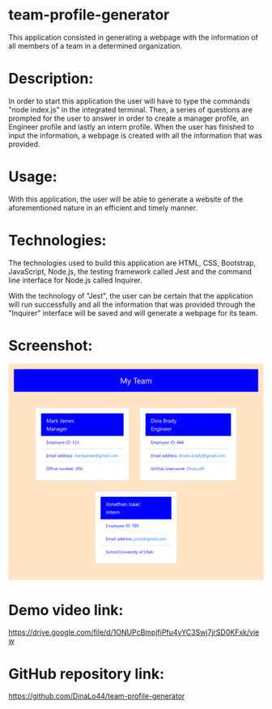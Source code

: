 # team-profile-generator

This application consisted in generating a webpage with the information of all members of a team in a determined organization.

# Description:
In order to start this application the user will have to type the commands "node index.js" in the integrated terminal. Then, a series of questions are prompted for the user to answer in order to create a manager profile, an Engineer profile and lastly an intern profile. When the user has finished to input the information, a webpage is created with all the information that was provided.

# Usage:
With this application, the user will be able to generate a website of the aforementioned nature in an efficient and timely manner.

# Technologies:
The technologies used to build this application are HTML, CSS, Bootstrap, JavaScript, Node.js, the testing framework called Jest and the command line interface for Node.js called Inquirer.

With the technology of "Jest", the user can be certain that the application will run successfully and all the information that was provided through the "Inquirer" interface will be saved and will generate a webpage for its team.

# Screenshot:
![sample-html.png](https://github.com/DinaLo44/team-profile-generator/blob/main/screenshot/sample-html.png)


# Demo video link:
https://drive.google.com/file/d/1ONUPcBmpjfiPfu4vYC3Swj7jrSD0KFxk/view

# GitHub repository link:
https://github.com/DinaLo44/team-profile-generator


